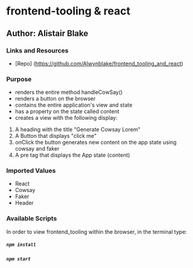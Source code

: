 # frontend-tooling & react

## Author: Alistair Blake
### Links and Resources
* [Repo] (https://github.com/Alwynblake/frontend_tooling_and_react)

### Purpose
* renders the entire method handleCowSay()
* renders a button on the browser
* contains the entire application's view and state
* has a property on the state called content
* creates a view with the following display:
1.	A heading with the title "Generate Cowsay Lorem"
2.	A Button that displays "click me"
3. onClick the button generates new content on the app state using cowsay and faker
4.	A pre tag that displays the App state (content)

### Imported Values
*	React
*	Cowsay
*	Faker
*	Header

### Available Scripts
In order to view frontend_tooling within the browser,
in the terminal type: 
##### `npm install`
##### `npm start`

